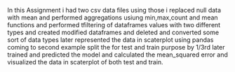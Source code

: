 In this Assignment i had two csv data files using those i replaced null data with mean and performed aggregations usiung min,max,count and mean functions and performed tfiltering of dataframes values with two different types and created modified dataframes and deleted and converted some sort of data types later represented the data in scaterplot using pandas coming to second example split the for test and train purpose by 1/3rd later trained and predicted the model and calculated the mean_squared error and visualized the data in scaterplot of both test and train.
